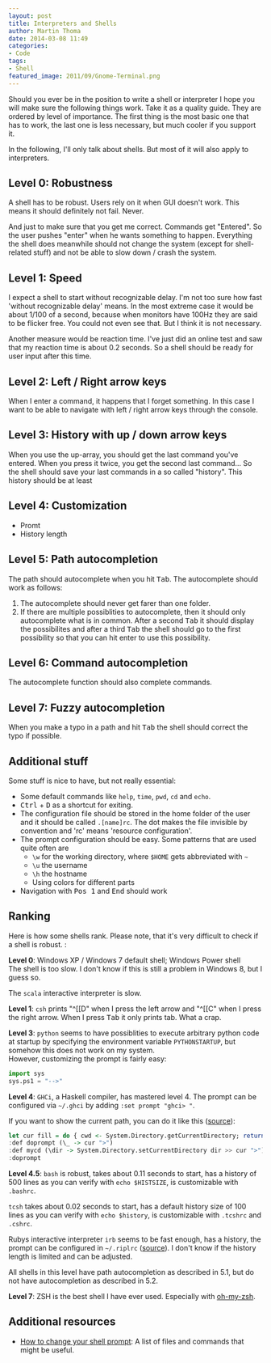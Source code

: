 ```yaml
---
layout: post
title: Interpreters and Shells
author: Martin Thoma
date: 2014-03-08 11:49
categories:
- Code
tags:
- Shell
featured_image: 2011/09/Gnome-Terminal.png
---
```

Should you ever be in the position to write a shell or interpreter I hope you
will make sure the following things work. Take it as a quality guide. They
are ordered by level of importance. The first thing is the most basic one that
has to work, the last one is less necessary, but much cooler if you support it.

In the following, I'll only talk about shells. But most of it will also apply 
to interpreters.

## Level 0: Robustness
A shell has to be robust. Users rely on it when GUI doesn't work. This means
it should definitely not fail. Never.

And just to make sure that you get me correct. Commands get "Entered". So the
user pushes "enter" when he wants something to happen. Everything the shell does
meanwhile should not change the system (except for shell-related stuff) and not
be able to slow down / crash the system.

## Level 1: Speed
I expect a shell to start without recognizable delay. I'm not too sure how fast 'without recognizable delay' means. In the most extreme case it would be about 1/100 of a second, because when monitors have 100Hz they are said to be flicker free. You could not even see that. But I think it is not necessary.

Another measure would be reaction time. I've just did an online test and saw that
my reaction time is about 0.2 seconds. So a shell should be ready for user input
after this time.

## Level 2: Left / Right arrow keys
When I enter a command, it happens that I forget something. In this case I want
to be able to navigate with left / right arrow keys through the console.

## Level 3: History with up / down arrow keys
When you use the up-array, you should get the last command you've entered.
When you press it twice, you get the second last command...
So the shell should save your last commands in a so called "history". This 
history should be at least

## Level 4: Customization
* Promt
* History length

## Level 5: Path autocompletion
The path should autocomplete when you hit <kbd>Tab</kbd>. The autocomplete should
work as follows:

1. The autocomplete should never get farer than one folder.
2. If there are multiple possiblities to autocomplete, then it should only
  autocomplete what is in common. After a second <kbd>Tab</kbd> it should display
  the possibilites and after a third <kbd>Tab</kbd> the shell should go to the
  first possibility so that you can hit enter to use this possibility.

## Level 6: Command autocompletion
The autocomplete function should also complete commands.

## Level 7: Fuzzy autocompletion
When you make a typo in a path and hit <kbd>Tab</kbd> the shell should correct
the typo if possible.

## Additional stuff
Some stuff is nice to have, but not really essential:

* Some default commands like `help`, `time`, `pwd`, `cd` and `echo`.
* <kbd>Ctrl</kbd> + <kbd>D</kbd> as a shortcut for exiting.
* The configuration file should be stored in the home folder of the user and it should be called `.[name]rc`. The dot makes the file invisible by convention and 'rc' means 'resource configuration'.
* The prompt configuration should be easy. Some patterns that are used quite often are 
  * `\w` for the working directory, where `$HOME` gets abbreviated with `~`
  * `\u` the username
  * `\h` the hostname
  * Using colors for different parts
* Navigation with <kbd>Pos 1</kbd> and <kbd>End</kbd> should work

## Ranking
Here is how some shells rank. Please note, that it's very difficult to check
if a shell is robust. :

**Level 0**: Windows XP / Windows 7 default shell; Windows Power shell<br/>
The shell is too slow. I don't know if this is still a problem in Windows 8, but
I guess so.

The `scala` interactive interpreter is slow.

**Level 1**: `csh` prints "^[[D" when I press the left arrow and "^[[C" when 
I press the right arrow. When I press <kbd>Tab</kbd> it only prints tab. What
a crap.

**Level 3**: `python` seems to have possiblities to execute arbitrary python code at
startup by specifying the environment variable `PYTHONSTARTUP`, but somehow this
does not work on my system.<br/>
However, customizing the prompt is fairly easy:

```python
import sys
sys.ps1 = "-->"
```

**Level 4**: `GHCi`, a Haskell compiler, has mastered level 4. The prompt can be
configured via `~/.ghci` by adding `:set prompt "ghci> "`.

If you want to show the current path, you can do it like this ([source](http://stackoverflow.com/a/11263118/562769)):

```haskell
let cur fill = do { cwd <- System.Directory.getCurrentDirectory; return (":set prompt \"" ++ cwd ++ fill ++ " \""); }
:def doprompt (\_ -> cur ">")
:def mycd (\dir -> System.Directory.setCurrentDirectory dir >> cur ">")
:doprompt
```

**Level 4.5**: `bash` is robust, takes about 0.11 seconds to start, has a history of 
500 lines as you can verify with `echo $HISTSIZE`, is customizable with `.bashrc`.

`tcsh` takes about 0.02 seconds to start, has a default history size of 100 lines
as you can verify with `echo $history`, is customizable with `.tcshrc` and `.cshrc`.

Rubys interactive interpreter `irb` seems to be fast enough, has a history,
the prompt can be configured in `~/.riplrc` ([source](http://stackoverflow.com/a/6097629/562769)). I don't know if the history length is limited and can be adjusted.

All shells in this level have path autocompletion as described in 5.1, but do not have autocompletion as described in 5.2.

**Level 7**: ZSH is the best shell I have ever used. Especially with [oh-my-zsh](https://github.com/robbyrussell/oh-my-zsh).

## Additional resources
* [How to change your shell prompt](http://www.understudy.net/custom.html):
  A list of files and commands that might be useful.
